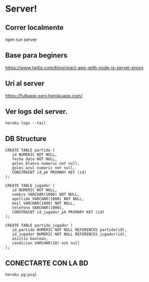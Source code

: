 # Server!

## Correr localmente
npm run server

## Base para beginers
https://www.twilio.com/blog/react-app-with-node-js-server-proxy

## Uri al server
https://fulbapp-serv.herokuapp.com/

## Ver logs del server.
```
heroku logs --tail
```

## DB Structure
```
CREATE TABLE partido (
   id NUMERIC NOT NULL,
   fecha date NOT NULL,
   goles_blanco numeric not null,
   goles_azul numeric not null,
   CONSTRAINT id_pk PRIMARY KEY (id)
);

CREATE TABLE jugador (
   id NUMERIC NOT NULL,
   nombre VARCHAR(1000) NOT NULL,
   apellido VARCHAR(1000) NOT NULL,
   mail VARCHAR(1000) NOT NULL,
   telefono VARCHAR(1000),
   CONSTRAINT id_jugador_pk PRIMARY KEY (id)
);

CREATE TABLE partido_jugador (
   id_partido NUMERIC NOT NULL REFERENCES partido(id),
   id_jugador NUMERIC NOT NULL REFERENCES jugador(id),
   asistio boolean,
   condicion VARCHAR(20) not null
);
```

## CONECTARTE CON LA BD
```
heroku pg:psql
```